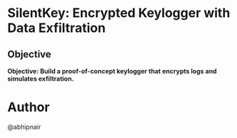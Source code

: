 # SilentKey: Encrypted Keylogger with Data Exfiltration

## Objective
**Objective: Build a proof-of-concept keylogger that encrypts logs and simulates exfiltration.**




# Author 
@abhipnair